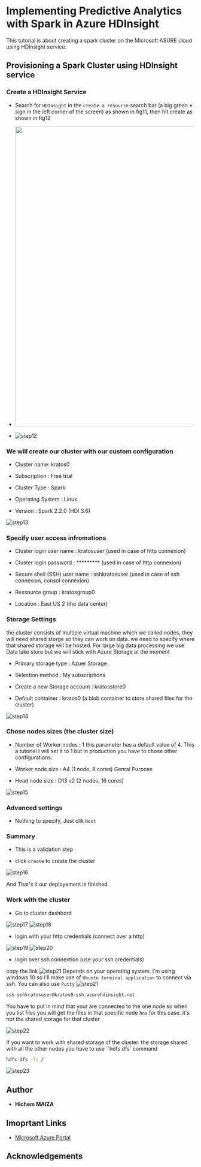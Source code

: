 # Implementing Predictive Analytics with Spark in Azure HDInsight

This tutorial is about creating a spark cluster on the Microsoft ASURE cloud using HDInsight service.

## Provisioning a Spark Cluster using HDInsight service

### Create a HDInsight Service

* Search for `HDInsight` in the `create a resource` search bar (a big green **+** sign in the left corner of the screen) as shown in fig11, then hit create as shown in fig12

* <img src="img/step11.png" width=800 />
* ![step12](img/step12.png)

### We will create our cluster with our custom configuration

* Cluster name: kratos0

* Subscription : Free trial

* Cluster Type : Spark

* Operating System : Linux

* Version : Spark 2.2.0 (HDI 3.6)

![step13](img/step13.png)

### Specify user access infromations

* Cluster login user name : kratosuser (used in case of http connexion)

* Cluster login password : ********* (used in case of http connexion)

* Secure shell (SSH) user name : sshkratosuser (used in case of ssh connexion, consol connexion)

* Ressource group : kratosgroup0

* Location : East US 2 (the data center)

### Storage Settings

the cluster consists of multiple virtual machine which we called nodes, they will need shared storge so they can work on data. we need to specify where that shared storage will be hosted. For large big data processing we use Data lake store but we will stick with Azure Storage at the moment

* Primary storage type : Azuer Storage

* Selection method : My subscriptions

* Create a new Storage account : kratosstore0

* Default container : kratos0 (a blob container to store shared files for the cluster)

![step14](img/step14.png)

### Chose nodes sizes (the cluster size)

* Number of Worker nodes : 1 this parameter has a default value of 4. This a tutoriel I will set it to 1 but in production you have to chose other configurations.

* Worker node size : A4 (1 node, 8 cores) Genral Purpose

* Head node size : D13 v2 (2 nodes, 16 cores)

![step15](img/step15.png)

### Advanced settings

* Nothing to specify, Just clik `Next`

### Summary

* This is a validation step

* click  `create` to create the cluster

![step16](img/step16.png)

And That's it our deployement is finished

### Work with the cluster

* Go to cluster dashbord

![step17](img/step17.png)
![step18](img/step18.png)

* login with your http credentials (connect over a http)

![step19](img/step19.png)
![step20](img/step20.png)

* login over ssh connextion (use your ssh credentials)

copy the link
![step21](img/step21.png)
Depends on your operating system. I'm using windows 10 so i'll make use of `Ubuntu terminal application` to connect via ssh. You can also use `Putty`
![step21](img/step21.png)

```sh
ssh sshkratosuser@kratos0-ssh.azurehdinsight.net
```

You have to put in mind that your are connected to the one node so when you list files you will get the files in that specific node `hno` for this case. it's not the shared storage for that cluster.

![step22](img/step22.png)

If you want to work with shared storage of the cluster. the storage shared with all the other nodes you have to use ``hdfs dfs` command

```sh
hdfs dfs -ls /
```

![step23](img/step23.png)

## Author

* **Hichem MAIZA**

## Imoprtant Links

* [Microsoft Azure Portal](www.portal.azure.com/)

## Acknowledgements
